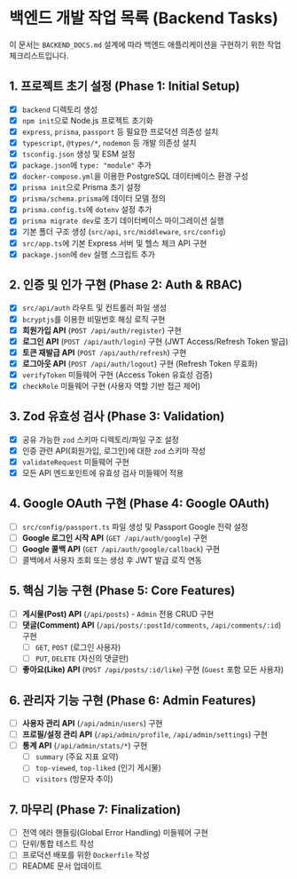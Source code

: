 # 백엔드 개발 작업 목록 (Backend Tasks)

이 문서는 `BACKEND_DOCS.md` 설계에 따라 백엔드 애플리케이션을 구현하기 위한 작업 체크리스트입니다.

## 1. 프로젝트 초기 설정 (Phase 1: Initial Setup)

- [x] `backend` 디렉토리 생성
- [x] `npm init`으로 Node.js 프로젝트 초기화
- [x] `express`, `prisma`, `passport` 등 필요한 프로덕션 의존성 설치
- [x] `typescript`, `@types/*`, `nodemon` 등 개발 의존성 설치
- [x] `tsconfig.json` 생성 및 ESM 설정
- [x] `package.json`에 `type: "module"` 추가
- [x] `docker-compose.yml`을 이용한 PostgreSQL 데이터베이스 환경 구성
- [x] `prisma init`으로 Prisma 초기 설정
- [x] `prisma/schema.prisma`에 데이터 모델 정의
- [x] `prisma.config.ts`에 `dotenv` 설정 추가
- [x] `prisma migrate dev`로 초기 데이터베이스 마이그레이션 실행
- [x] 기본 폴더 구조 생성 (`src/api`, `src/middleware`, `src/config`)
- [x] `src/app.ts`에 기본 Express 서버 및 헬스 체크 API 구현
- [x] `package.json`에 `dev` 실행 스크립트 추가

## 2. 인증 및 인가 구현 (Phase 2: Auth & RBAC)

- [x] `src/api/auth` 라우트 및 컨트롤러 파일 생성
- [x] `bcryptjs`를 이용한 비밀번호 해싱 로직 구현
- [x] **회원가입 API** (`POST /api/auth/register`) 구현
- [x] **로그인 API** (`POST /api/auth/login`) 구현 (JWT Access/Refresh Token 발급)
- [x] **토큰 재발급 API** (`POST /api/auth/refresh`) 구현
- [x] **로그아웃 API** (`POST /api/auth/logout`) 구현 (Refresh Token 무효화)
- [x] `verifyToken` 미들웨어 구현 (Access Token 유효성 검증)
- [x] `checkRole` 미들웨어 구현 (사용자 역할 기반 접근 제어)

## 3. Zod 유효성 검사 (Phase 3: Validation)

- [x] 공유 가능한 `zod` 스키마 디렉토리/파일 구조 설정
- [x] 인증 관련 API(회원가입, 로그인)에 대한 `zod` 스키마 작성
- [x] `validateRequest` 미들웨어 구현
- [x] 모든 API 엔드포인트에 유효성 검사 미들웨어 적용

## 4. Google OAuth 구현 (Phase 4: Google OAuth)

- [ ] `src/config/passport.ts` 파일 생성 및 Passport Google 전략 설정
- [ ] **Google 로그인 시작 API** (`GET /api/auth/google`) 구현
- [ ] **Google 콜백 API** (`GET /api/auth/google/callback`) 구현
- [ ] 콜백에서 사용자 조회 또는 생성 후 JWT 발급 로직 연동

## 5. 핵심 기능 구현 (Phase 5: Core Features)

- [ ] **게시물(Post) API** (`/api/posts`) - `Admin` 전용 CRUD 구현
- [ ] **댓글(Comment) API** (`/api/posts/:postId/comments`, `/api/comments/:id`) 구현
    - [ ] `GET`, `POST` (로그인 사용자)
    - [ ] `PUT`, `DELETE` (자신의 댓글만)
- [ ] **좋아요(Like) API** (`POST /api/posts/:id/like`) 구현 (`Guest` 포함 모든 사용자)

## 6. 관리자 기능 구현 (Phase 6: Admin Features)

- [ ] **사용자 관리 API** (`/api/admin/users`) 구현
- [ ] **프로필/설정 관리 API** (`/api/admin/profile`, `/api/admin/settings`) 구현
- [ ] **통계 API** (`/api/admin/stats/*`) 구현
    - [ ] `summary` (주요 지표 요약)
    - [ ] `top-viewed`, `top-liked` (인기 게시물)
    - [ ] `visitors` (방문자 추이)

## 7. 마무리 (Phase 7: Finalization)

- [ ] 전역 에러 핸들링(Global Error Handling) 미들웨어 구현
- [ ] 단위/통합 테스트 작성
- [ ] 프로덕션 배포를 위한 `Dockerfile` 작성
- [ ] README 문서 업데이트
